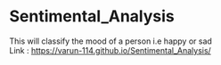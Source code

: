 # Sentimental_Analysis
This will classify the mood of a person i.e happy or sad <br>
Link : https://varun-114.github.io/Sentimental_Analysis/
